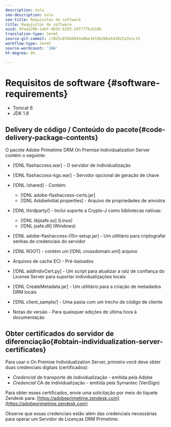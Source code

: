 ```yaml
---
description: nulo
seo-description: nulo
seo-title: Requisitos de software
title: Requisitos de software
uuid: 9faa229b-1abf-4b55-b293-247777bcb1db
translation-type: tm+mt
source-git-commit: c78d3c87848943a0be3433b2b6a543822a7e1c15
workflow-type: tm+mt
source-wordcount: '166'
ht-degree: 0%

---
```



# Requisitos de software {#software-requirements}

* Tomcat 6
* JDK 1.8

## Delivery de código / Conteúdo do pacote{#code-delivery-package-contents}

O pacote Adobe Primetime DRM On Premise Individualization Server contém o seguinte:

* [!DNL flashaccess.war] - O servidor de individualização
* [!DNL flashaccess-kgs.war] - Servidor opcional de geração de chave
* [!DNL /shared] - Contém:

   * [!DNL adobe-flashaccess-certs.jar]
   * [!DNL AdobeInitial.properties] - Arquivo de propriedades de amostra

* [!DNL thirdparty/] - Inclui suporte a Crypto-J como bibliotecas nativas:

   * [!DNL libjsafe.so] (Linux)
   * [!DNL jsafe.dll] (Windows)

* [!DNL adobe-flashaccess-i15n-setup.jar] - Um utilitário para criptografar senhas de credenciais do servidor
* [!DNL ROOT] - contém um  [!DNL crossdomain.xml] arquivo

* Arquivos de cache ECI - Pré-baixados
* [!DNL addIndivCert.py] - Um script para atualizar a raiz de confiança do License Server para suportar individualizações locais
* [!DNL CreateMetadata.jar] - Um utilitário para a criação de metadados DRM locais
* [!DNL client_sample/] - Uma pasta com um trecho de código de cliente
* Notas de versão - Para quaisquer adições de última hora à documentação

## Obter certificados do servidor de diferenciação{#obtain-individualization-server-certificates}

Para usar o On Premise Individualization Server, primeiro você deve obter duas credenciais digitais (certificados):

* *Credencial*  de transporte de individualização - emitida pela Adobe
* *Credencial*  CA de individualização - emitida pela Symantec (VeriSign)

Para obter esses certificados, envie uma solicitação por meio do tíquete Zendesk para: [https://adobeprimetime.zendesk.com](https://adobeprimetime.zendesk.com)

Observe que essas credenciais estão além das credenciais necessárias para operar um Servidor de Licenças DRM Primetime.